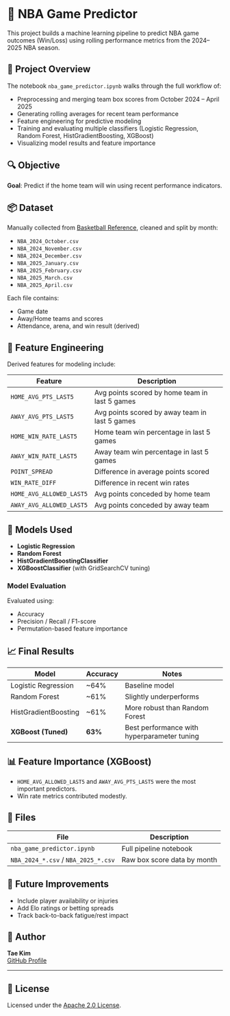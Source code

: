 # 🏀 NBA Game Predictor

This project builds a machine learning pipeline to predict NBA game outcomes (Win/Loss) using rolling performance metrics from the 2024–2025 NBA season.

## 📂 Project Overview

The notebook `nba_game_predictor.ipynb` walks through the full workflow of:

- Preprocessing and merging team box scores from October 2024 – April 2025
- Generating rolling averages for recent team performance
- Feature engineering for predictive modeling
- Training and evaluating multiple classifiers (Logistic Regression, Random Forest, HistGradientBoosting, XGBoost)
- Visualizing model results and feature importance

## 🔍 Objective

**Goal**: Predict if the home team will win using recent performance indicators.

## 📦 Dataset

Manually collected from [Basketball Reference](https://www.basketball-reference.com/leagues/NBA_2025_games.html), cleaned and split by month:

- `NBA_2024_October.csv`
- `NBA_2024_November.csv`
- `NBA_2024_December.csv`
- `NBA_2025_January.csv`
- `NBA_2025_February.csv`
- `NBA_2025_March.csv`
- `NBA_2025_April.csv`

Each file contains:

- Game date
- Away/Home teams and scores
- Attendance, arena, and win result (derived)

## 🧠 Feature Engineering

Derived features for modeling include:

| Feature                    | Description |
|---------------------------|-------------|
| `HOME_AVG_PTS_LAST5`      | Avg points scored by home team in last 5 games |
| `AWAY_AVG_PTS_LAST5`      | Avg points scored by away team in last 5 games |
| `HOME_WIN_RATE_LAST5`     | Home team win percentage in last 5 games |
| `AWAY_WIN_RATE_LAST5`     | Away team win percentage in last 5 games |
| `POINT_SPREAD`            | Difference in average points scored |
| `WIN_RATE_DIFF`           | Difference in recent win rates |
| `HOME_AVG_ALLOWED_LAST5`  | Avg points conceded by home team |
| `AWAY_AVG_ALLOWED_LAST5`  | Avg points conceded by away team |

## 🤖 Models Used

- **Logistic Regression**
- **Random Forest**
- **HistGradientBoostingClassifier**
- **XGBoostClassifier** (with GridSearchCV tuning)

### Model Evaluation

Evaluated using:

- Accuracy
- Precision / Recall / F1-score
- Permutation-based feature importance

## 📈 Final Results

| Model                    | Accuracy | Notes |
|--------------------------|----------|-------|
| Logistic Regression      | ~64%     | Baseline model |
| Random Forest            | ~61%     | Slightly underperforms |
| HistGradientBoosting     | ~61%     | More robust than Random Forest |
| **XGBoost (Tuned)**      | **63%**  | Best performance with hyperparameter tuning |

## 📊 Feature Importance (XGBoost)

- `HOME_AVG_ALLOWED_LAST5` and `AWAY_AVG_PTS_LAST5` were the most important predictors.
- Win rate metrics contributed modestly.

## 📝 Files

| File                    | Description |
|-------------------------|-------------|
| `nba_game_predictor.ipynb` | Full pipeline notebook |
| `NBA_2024_*.csv` / `NBA_2025_*.csv` | Raw box score data by month |

## 📌 Future Improvements

- Include player availability or injuries
- Add Elo ratings or betting spreads
- Track back-to-back fatigue/rest impact

## 🧪 Author

**Tae Kim**  
[GitHub Profile](https://github.com/opseoul)

---

## 📜 License

Licensed under the [Apache 2.0 License](./LICENSE).
